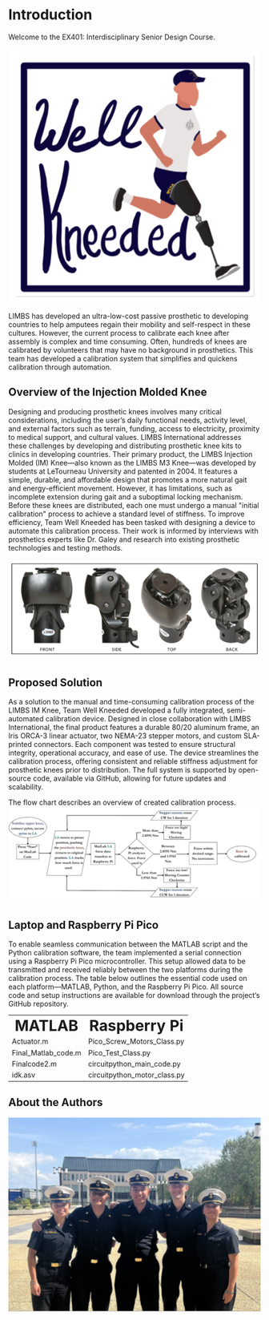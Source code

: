 # Introduction

Welcome to the EX401: Interdisciplinary Senior Design Course.

<img src="images/Well-Kneeded.png" alt="Logo" style="text-align: center;" />

LIMBS has developed an ultra-low-cost passive prosthetic to developing countries to help amputees regain their mobility and self-respect in these cultures. However, the current process to calibrate each knee after assembly is complex and time consuming. Often, hundreds of knees are calibrated by volunteers that may have no background in prosthetics. This team has developed a calibration system that simplifies and quickens calibration through automation.
 
 ## Overview of the Injection Molded Knee
 Designing and producing prosthetic knees involves many critical considerations, including the user’s daily functional needs, activity level, and external factors such as terrain, funding, access to electricity, proximity to medical support, and cultural values. LIMBS International addresses these challenges by developing and distributing prosthetic knee kits to clinics in developing countries. Their primary product, the LIMBS Injection Molded (IM) Knee—also known as the LIMBS M3 Knee—was developed by students at LeTourneau University and patented in 2004. It features a simple, durable, and affordable design that promotes a more natural gait and energy-efficient movement. However, it has limitations, such as incomplete extension during gait and a suboptimal locking mechanism. Before these knees are distributed, each one must undergo a manual "initial calibration" process to achieve a standard level of stiffness. To improve efficiency, Team Well Kneeded has been tasked with designing a device to automate this calibration process. Their work is informed by interviews with prosthetics experts like Dr. Galey and research into existing prosthetic technologies and testing methods.

<img src = "images/IM_Knee.png" alt="IM Knee" style = "text-align: center;">

## Proposed Solution
As a solution to the manual and time-consuming calibration process of the LIMBS IM Knee, Team Well Kneeded developed a fully integrated, semi-automated calibration device. Designed in close collaboration with LIMBS International, the final product features a durable 80/20 aluminum frame, an Iris ORCA-3 linear actuator, two NEMA-23 stepper motors, and custom SLA-printed connectors. Each component was tested to ensure structural integrity, operational accuracy, and ease of use. The device streamlines the calibration process, offering consistent and reliable stiffness adjustment for prosthetic knees prior to distribution. The full system is supported by open-source code, available via GitHub, allowing for future updates and scalability.

The flow chart describes an overview of created calibration process.
<img src = "images/flow_chart.png" alt="Flow Chart" style="background-color:#FAF9F6;text-align: center;">

## Laptop and Raspberry Pi Pico
To enable seamless communication between the MATLAB script and the Python calibration software, the team implemented a serial connection using a Raspberry Pi Pico microcontroller. This setup allowed data to be transmitted and received reliably between the two platforms during the calibration process. The table below outlines the essential code used on each platform—MATLAB, Python, and the Raspberry Pi Pico. All source code and setup instructions are available for download through the project’s GitHub repository.

<table border="0">
 <td style="text-align: center;">
      <b style="font-size:30px">MATLAB</b><br />
    </td>
    <td style="text-align: center;">
      <b style="font-size:30px">Raspberry Pi</b><br />
    </td>
 <tr>
    <td> Actuator.m</td>
    <td> Pico_Screw_Motors_Class.py</td>
 </tr>
  <tr>
    <td> Final_Matlab_code.m</td>
    <td> Pico_Test_Class.py</td>
 </tr>
  <tr>
    <td> Finalcode2.m</td>
    <td> circuitpython_main_code.py</td>
 </tr>
  <tr>
    <td> idk.asv</td>
    <td> circuitpython_motor_class.py</td>
 </tr>

</table>



## About the Authors
<div style="text-align: center;">
  <img src="images/group_photo.png" alt="Group Photo" style="max-width: 100%; height: auto;" />
</div>

